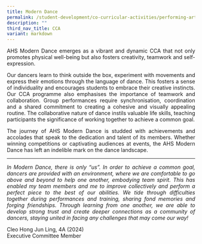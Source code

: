 ```yaml
---
title: Modern Dance
permalink: /student-development/co-curricular-activities/performing-arts-groups/modern-dance/
description: ""
third_nav_title: CCA
variant: markdown
---
```

<p align="justify">
AHS Modern Dance emerges as a vibrant and dynamic CCA that not only promotes physical well-being but also fosters creativity, teamwork and self-expression.</p>
<p align="justify">
Our dancers learn to think outside the box, experiment with movements and express their emotions through the language of dance. This fosters a sense of individuality and encourages students to embrace their creative instincts. Our CCA programme also emphasises the importance of teamwork and collaboration. Group performances require synchronisation, coordination and a shared commitment to creating a cohesive and visually appealing routine. The collaborative nature of dance instils valuable life skills, teaching participants the significance of working together to achieve a common goal.</p>
<p align="justify">
The journey of AHS Modern Dance is studded with achievements and accolades that speak to the dedication and talent of its members. Whether winning competitions or captivating audiences at events, the AHS Modern Dance has left an indelible mark on the dance landscape.</p>
<hr>
<p align="justify">
<i>In Modern Dance, there is only “us”. In order to achieve a common goal, dancers are provided with an environment, where we are comfortable to go above and beyond to help one another, embodying team spirit. This has enabled my team members and me to improve collectively and perform a perfect piece to the best of our abilities. We tide through difficulties together during performances and training, sharing fond memories and forging friendships. Through learning from one another, we are able to develop strong trust and create deeper connections as a community of dancers, staying united in facing any challenges that may come our way!</i></p>

Cleo Hong Jun Ling, 4A (2024)<br>
Executive Committee Member

